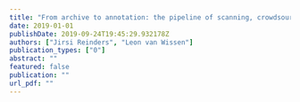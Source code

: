 ```yaml
---
title: "From archive to annotation: the pipeline of scanning, crowdsourcing, transcribing and modelling"
date: 2019-01-01
publishDate: 2019-09-24T19:45:29.932178Z
authors: ["Jirsi Reinders", "Leon van Wissen"]
publication_types: ["0"]
abstract: ""
featured: false
publication: ""
url_pdf: ""
---
```


